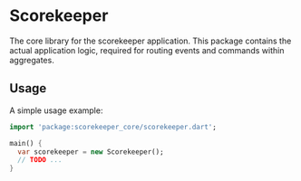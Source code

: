 # Scorekeeper
The core library for the scorekeeper application. This package contains the actual application logic,
required for routing events and commands within aggregates.

## Usage

A simple usage example:

```dart
import 'package:scorekeeper_core/scorekeeper.dart';

main() {
  var scorekeeper = new Scorekeeper();
  // TODO ...
}
```
